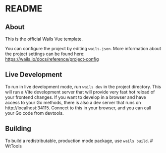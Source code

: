 # README

## About

This is the official Wails Vue template.

You can configure the project by editing `wails.json`. More information about the project settings can be found
here: https://wails.io/docs/reference/project-config

## Live Development

To run in live development mode, run `wails dev` in the project directory. This will run a Vite development
server that will provide very fast hot reload of your frontend changes. If you want to develop in a browser
and have access to your Go methods, there is also a dev server that runs on http://localhost:34115. Connect
to this in your browser, and you can call your Go code from devtools.

## Building

To build a redistributable, production mode package, use `wails build`.
#   W t T o o l s  
 